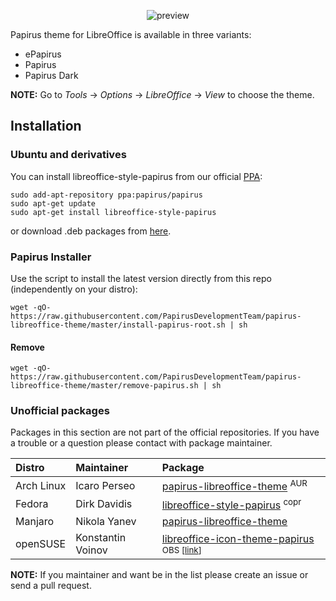 <p align="center">
  <img src="https://raw.githubusercontent.com/PapirusDevelopmentTeam/papirus-libreoffice-theme/master/preview.png" alt="preview"/>
</p>

Papirus theme for LibreOffice is available in three variants:

 - ePapirus
 - Papirus
 - Papirus Dark

**NOTE:** Go to _Tools_ → _Options_ → _LibreOffice_ → _View_ to choose the theme.

## Installation

### Ubuntu and derivatives

You can install libreoffice-style-papirus from our official [PPA](https://launchpad.net/~papirus/+archive/ubuntu/papirus):

```
sudo add-apt-repository ppa:papirus/papirus
sudo apt-get update
sudo apt-get install libreoffice-style-papirus
```

or download .deb packages from [here](https://launchpad.net/~papirus/+archive/ubuntu/papirus/+packages?field.name_filter=papirus-icon-theme).

### Papirus Installer

Use the script to install the latest version directly from this repo (independently on your distro):

```
wget -qO- https://raw.githubusercontent.com/PapirusDevelopmentTeam/papirus-libreoffice-theme/master/install-papirus-root.sh | sh
```

#### Remove

```
wget -qO- https://raw.githubusercontent.com/PapirusDevelopmentTeam/papirus-libreoffice-theme/master/remove-papirus.sh | sh
```

### Unofficial packages

Packages in this section are not part of the official repositories. If you have a trouble or a question please contact with package maintainer.

| **Distro** | **Maintainer**    | **Package** |
|:-----------|:------------------|:------------|
| Arch Linux | Icaro Perseo      | [papirus-libreoffice-theme](https://aur.archlinux.org/packages/papirus-libreoffice-theme/) <sup>AUR</sup> |
| Fedora     | Dirk Davidis      | [libreoffice-style-papirus](https://copr.fedorainfracloud.org/coprs/dirkdavidis/papirus-libreoffice-theme/) <sup>copr</sup> |
| Manjaro    | Nikola Yanev      | [papirus-libreoffice-theme](http://download.tuxfamily.org/gericom/README.html) |
| openSUSE   | Konstantin Voinov | [libreoffice-icon-theme-papirus](https://software.opensuse.org/download.html?project=home:kill_it&package=libreoffice-icon-theme-papirus) <sup>OBS [[link](https://build.opensuse.org/package/show/home:kill_it/libreoffice-icon-theme-papirus)]</sub> |

**NOTE:** If you maintainer and want be in the list please create an issue or send a pull request.
